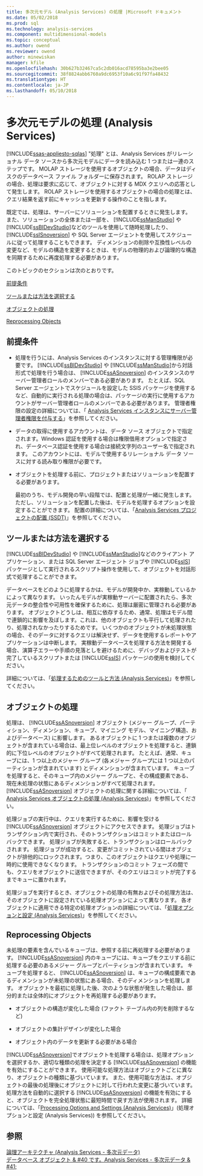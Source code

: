 ```yaml
---
title: 多次元モデル (Analysis Services) の処理 |Microsoft ドキュメント
ms.date: 05/02/2018
ms.prod: sql
ms.technology: analysis-services
ms.component: multidimensional-models
ms.topic: conceptual
ms.author: owend
ms.reviewer: owend
author: minewiskan
manager: kfile
ms.openlocfilehash: 30b627b32467ca5c2db016acd78595ba3e2bee05
ms.sourcegitcommit: 38f8824abb6760a9dc6953f10a6c91f97fa48432
ms.translationtype: HT
ms.contentlocale: ja-JP
ms.lasthandoff: 05/10/2018
---
```

# <a name="processing-a-multidimensional-model-analysis-services"></a>多次元モデルの処理 (Analysis Services)
[!INCLUDE[ssas-appliesto-sqlas](../../includes/ssas-appliesto-sqlas.md)]
  "処理" とは、Analysis Services がリレーショナル データ ソースから多次元モデルにデータを読み込む 1 つまたは一連のステップです。 MOLAP ストレージを使用するオブジェクトの場合、データはディスクのデータベース ファイル フォルダーに保存されます。 ROLAP ストレージの場合、処理は要求に応じて、オブジェクトに対する MDX クエリへの応答として発生します。 ROLAP ストレージを使用するオブジェクトの場合の処理とは、クエリ結果を返す前にキャッシュを更新する操作のことを指します。  
  
 既定では、処理は、サーバーにソリューションを配置するときに発生します。 また、ソリューションの全体または一部を、 [!INCLUDE[ssManStudio](../../includes/ssmanstudio-md.md)] や [!INCLUDE[ssBIDevStudio](../../includes/ssbidevstudio-md.md)]などのツールを使用して随時処理したり、 [!INCLUDE[ssISnoversion](../../includes/ssisnoversion-md.md)] や SQL Server エージェントを使用してスケジュールに従って処理することもできます。 ディメンションの削除や互換性レベルの変更など、モデルの構造を変更するときは、モデルの物理的および論理的な構造を同期するために再度処理する必要があります。  
  
 このトピックのセクションは次のとおりです。  
  
 [前提条件](#bkmk_prereq)  
  
 [ツールまたは方法を選択する](#bkmk_tool)  
  
 [オブジェクトの処理](#bkmk_proc)  
  
 [Reprocessing Objects](#bkmk_reproc)  
  
##  <a name="bkmk_prereq"></a> 前提条件  
  
-   処理を行うには、Analysis Services のインスタンスに対する管理権限が必要です。 [!INCLUDE[ssBIDevStudio](../../includes/ssbidevstudio-md.md)] や [!INCLUDE[ssManStudio](../../includes/ssmanstudio-md.md)]から対話形式で処理を行う場合は、 [!INCLUDE[ssASnoversion](../../includes/ssasnoversion-md.md)] のインスタンスのサーバー管理者ロールのメンバーである必要があります。 たとえば、SQL Server エージェントでスケジュールを設定した SSIS パッケージを使用するなど、自動的に実行される処理の場合は、パッケージの実行に使用するアカウントがサーバー管理者ロールのメンバーである必要があります。 管理者権限の設定の詳細については、「 [Analysis Services インスタンスにサーバー管理者権限を付与する](../../analysis-services/instances/grant-server-admin-rights-to-an-analysis-services-instance.md)」を参照してください。  
  
-   データの取得に使用するアカウントは、データ ソース オブジェクトで指定されます。Windows 認証を使用する場合は権限借用オプションで指定され、データベース認証を使用する場合は接続文字列のユーザー名で指定されます。 このアカウントには、モデルで使用するリレーショナル データ ソースに対する読み取り権限が必要です。  
  
-   オブジェクトを処理する前に、プロジェクトまたはソリューションを配置する必要があります。  
  
     最初のうち、モデル開発の早い段階では、配置と処理が一緒に発生します。 ただし、ソリューションを配置した後は、モデルを処理するオプションを設定することができます。 配置の詳細については、「[Analysis Services プロジェクトの配置 (SSDT)](../../analysis-services/multidimensional-models/deploy-analysis-services-projects-ssdt.md)」を参照してください。  
  
##  <a name="bkmk_tool"></a> ツールまたは方法を選択する  
 [!INCLUDE[ssBIDevStudio](../../includes/ssbidevstudio-md.md)] や [!INCLUDE[ssManStudio](../../includes/ssmanstudio-md.md)]などのクライアント アプリケーション、または SQL Server エージェント ジョブや [!INCLUDE[ssIS](../../includes/ssis-md.md)] パッケージとして実行されるスクリプト操作を使用して、オブジェクトを対話形式で処理することができます。  
  
 データベースをどのように処理するかは、モデルが開発中か、実稼動しているかによって異なります。 いったんモデルが実稼動サーバーに配置されたら、多次元データの整合性や可用性を確保するために、処理は厳密に管理される必要があります。 オブジェクトどうしは、相互に依存するため、通常、処理はモデル間で連鎖的に影響を及ぼします。これは、他のオブジェクトも平行して処理されたり、処理されなかったりするためです。 いくつかのオブジェクトが未処理状態の場合、そのデータに対するクエリは解決せず、データを使用するレポートやアプリケーションは中断します。 実稼動データベースを処理する方法を開発する場合、演算子エラーや手順の見落としを避けるために、デバッグおよびテストが完了しているスクリプトまたは [!INCLUDE[ssIS](../../includes/ssis-md.md)] パッケージの使用を検討してください。  
  
 詳細については、「[処理するためのツールと方法 (Analysis Services)](../../analysis-services/multidimensional-models/tools-and-approaches-for-processing-analysis-services.md)」を参照してください。  
  
##  <a name="bkmk_proc"></a> オブジェクトの処理  
 処理は、 [!INCLUDE[ssASnoversion](../../includes/ssasnoversion-md.md)] オブジェクト (メジャー グループ、パーティション、ディメンション、キューブ、マイニング モデル、マイニング構造、およびデータベース) に影響します。 あるオブジェクトに 1 つまたは複数のオブジェクトが含まれている場合は、最上位レベルのオブジェクトを処理すると、連鎖的に下位レベルのオブジェクトがすべて処理されます。 たとえば、通常、キューブには、1 つ以上のメジャー グループ (各メジャー グループには 1 つ以上のパーティションが含まれています) とディメンションが含まれています。 キューブを処理すると、そのキューブ内のメジャー グループと、その構成要素である、現在未処理の状態にあるディメンションがすべて処理されます。 [!INCLUDE[ssASnoversion](../../includes/ssasnoversion-md.md)] オブジェクトの処理に関する詳細については、「 [Analysis Services オブジェクトの処理 (Analysis Services)](../../analysis-services/multidimensional-models/processing-analysis-services-objects.md)」を参照してください。  
  
 処理ジョブの実行中は、クエリを実行するために、影響を受ける [!INCLUDE[ssASnoversion](../../includes/ssasnoversion-md.md)] オブジェクトにアクセスできます。 処理ジョブはトランザクション内で実行され、そのトランザクションはコミットまたはロールバックできます。 処理ジョブが失敗すると、トランザクションはロールバックされます。 処理ジョブが成功すると、変更がコミットされている間はオブジェクトが排他的にロックされます。つまり、このオブジェクトはクエリや処理に一時的に使用できなくなります。 トランザクションのコミット フェーズの間でも、クエリをオブジェクトに送信できますが、そのクエリはコミットが完了するまでキューに置かれます。  
  
 処理ジョブを実行するとき、オブジェクトの処理の有無およびその処理方法は、そのオブジェクトに設定されている処理オプションによって異なります。 各オブジェクトに適用できる特定の処理オプションの詳細については、「[処理オプションと設定 (Analysis Services)](../../analysis-services/multidimensional-models/processing-options-and-settings-analysis-services.md)」を参照してください。  
  
##  <a name="bkmk_reproc"></a> Reprocessing Objects  
 未処理の要素を含んでいるキューブは、参照する前に再処理する必要があります。 [!INCLUDE[ssASnoversion](../../includes/ssasnoversion-md.md)] 内のキューブには、キューブをクエリする前に処理する必要のあるメジャー グループとパーティションが含まれています。 キューブを処理すると、 [!INCLUDE[ssASnoversion](../../includes/ssasnoversion-md.md)] は、キューブの構成要素であるディメンションが未処理の状態にある場合、そのディメンションを処理します。 オブジェクトを最初に処理した後、次のような状態が発生した場合は、部分的または全体的にオブジェクトを再処理する必要があります。  
  
-   オブジェクトの構造が変化した場合 (ファクト テーブル内の列を削除するなど)  
  
-   オブジェクトの集計デザインが変化した場合  
  
-   オブジェクト内のデータを更新する必要がある場合  
  
 [!INCLUDE[ssASnoversion](../../includes/ssasnoversion-md.md)]でオブジェクトを処理する場合は、処理オプションを選択するか、適切な種類の処理を決定する [!INCLUDE[ssASnoversion](../../includes/ssasnoversion-md.md)] の機能を有効にすることができます。 使用可能な処理方法はオブジェクトごとに異なり、オブジェクトの種類に基づいています。 また、使用可能な方法は、オブジェクトの最後の処理後にオブジェクトに対して行われた変更に基づいています。 処理方法を自動的に選択する [!INCLUDE[ssASnoversion](../../includes/ssasnoversion-md.md)] の機能を有効にすると、オブジェクトを完全処理状態に最短時間で戻す方法が使用されます。 詳細については、「[Processing Options and Settings (Analysis Services)](../../analysis-services/multidimensional-models/processing-options-and-settings-analysis-services.md)」(処理オプションと設定 (Analysis Services)) を参照してください。  
  
## <a name="see-also"></a>参照  
 [論理アーキテクチャ (Analysis Services - 多次元データ)](../../analysis-services/multidimensional-models/olap-logical/understanding-microsoft-olap-logical-architecture.md)   
 [データベース オブジェクト & #40 です。Analysis Services - 多次元データ & #41;](../../analysis-services/multidimensional-models/olap-logical/database-objects-analysis-services-multidimensional-data.md)  
  
  
